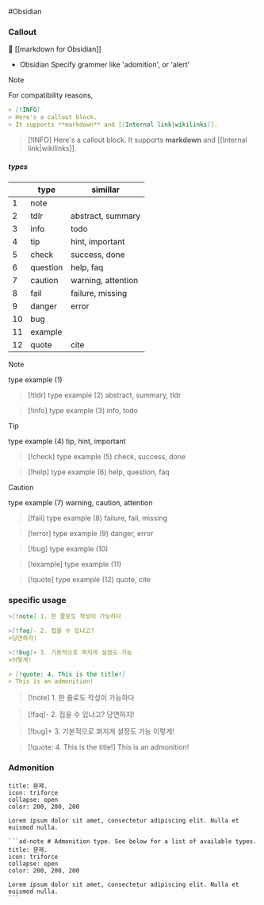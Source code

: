 #Obsidian 

### Callout
🔼 [[markdown for Obsidian]]

- Obsidian Specify grammer like 'adomition', or 'alert'

> [!NOTE]
> For compatibility reasons, 

```markdown
> [!INFO]
> Here's a callout block.
> It supports **markdown** and [[Internal link|wikilinks]].
```

> [!INFO]
> Here's a callout block.
> It supports **markdown** and [[Internal link|wikilinks]].


##### types
|     | type     | simillar           |
| --- | -------- | ------------------ |
|  1   | note     |                    |
|  2   | tdlr     | abstract, summary  |
|  3   | info     | todo               |
|  4   | tip      | hint, important    |
|  5   | check    | success, done      |
|  6   | question | help, faq          |
|  7   | caution  | warning, attention |
|  8   | fail     | failure, missing   |
|  9   | danger   | error              |
|  10   | bug      |                    |
|  11   | example  |                    |
|  12   | quote    | cite               |
 
>[!note]
>type example (1)

>[!tldr]
>type example (2)
>abstract, summary, tldr

>[!info]
>type example (3)
>info, todo

>[!tip]
>type example (4)
>tip, hint, important

>[!check]
>type example (5)
>check, success, done

>[!help]
>type example (6)
>help, question, faq

>[!caution]
>type example (7)
>warning, caution, attention

>[!fail]
>type example (8)
>failure, fail, missing

>[!error]
>type example (9)
>danger, error

>[!bug]
>type example (10)

>[!example]
>type example (11)

>[!quote]
>type example (12)
>quote, cite


### specific usage
```markdown
>[!note] 1. 한 줄로도 작성이 가능하다

>[!faq]- 2. 접을 수 있냐고?
>당연하지!

>[!bug]+ 3. 기본적으로 펴지게 설정도 가능
>이렇게!

> [!quote: 4. This is the title!] 
> This is an admonition!
```

>[!note] 1. 한 줄로도 작성이 가능하다

>[!faq]- 2. 접을 수 있냐고?
>당연하지!

>[!bug]+ 3. 기본적으로 펴지게 설정도 가능
>이렇게!


> [!quote: 4. This is the title!] 
> This is an admonition!


### Admonition
```ad-note # Admonition type. See below for a list of available types. 
title: 문제. 
icon: triforce 
collapse: open
color: 200, 200, 200

Lorem ipsum dolor sit amet, consectetur adipiscing elit. Nulla et euismod nulla. 
```

````
```ad-note # Admonition type. See below for a list of available types. 
title: 문제. 
icon: triforce 
collapse: open
color: 200, 200, 200

Lorem ipsum dolor sit amet, consectetur adipiscing elit. Nulla et euismod nulla. 
```
````
